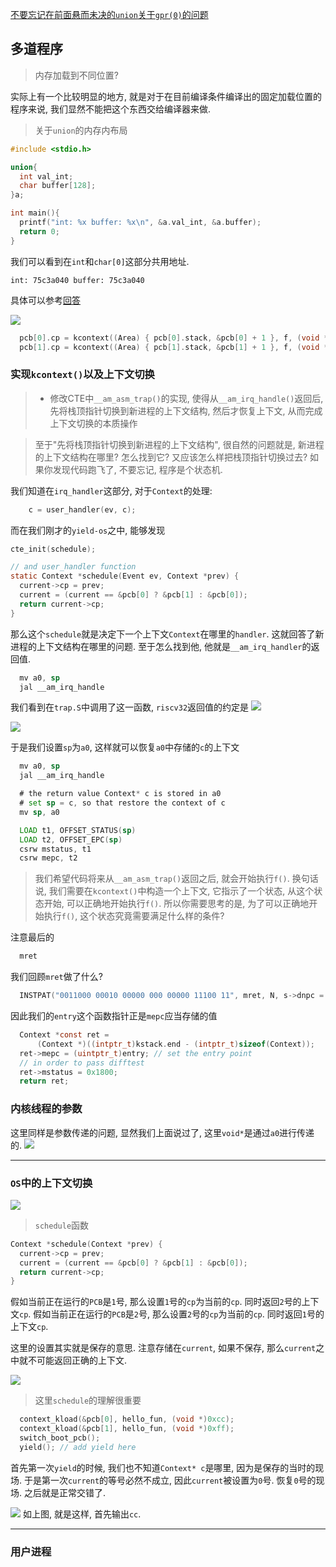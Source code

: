 <u>不要忘记在前面悬而未决的`union`关于`gpr(0)`的问题</u>

## 多道程序

 > 内存加载到不同位置? 

实际上有一个比较明显的地方, 就是对于在目前编译条件编译出的固定加载位置的程序来说, 我们显然不能把这个东西交给编译器来做. 


> 关于`union`的内存内布局

```c
#include <stdio.h>

union{
  int val_int;
  char buffer[128];
}a;

int main(){
  printf("int: %x buffer: %x\n", &a.val_int, &a.buffer);
  return 0;
}
```

我们可以看到在`int`和`char[0]`这部分共用地址. 
```
int: 75c3a040 buffer: 75c3a040
```

具体可以参考[回答](https://stackoverflow.com/questions/6352199/memory-layout-of-union-of-different-sized-member)

![](assets/Pasted%20image%2020240811160604.png)

```c
  pcb[0].cp = kcontext((Area) { pcb[0].stack, &pcb[0] + 1 }, f, (void *)1L);
  pcb[1].cp = kcontext((Area) { pcb[1].stack, &pcb[1] + 1 }, f, (void *)2L);
```

### 实现`kcontext()`以及上下文切换

> - 修改CTE中`__am_asm_trap()`的实现, 使得从`__am_irq_handle()`返回后, 先将栈顶指针切换到新进程的上下文结构, 然后才恢复上下文, 从而完成上下文切换的本质操作

> 至于"先将栈顶指针切换到新进程的上下文结构", 很自然的问题就是, 新进程的上下文结构在哪里? 怎么找到它? 又应该怎么样把栈顶指针切换过去? 如果你发现代码跑飞了, 不要忘记, 程序是个状态机.

我们知道在`irq_handler`这部分, 对于`Context`的处理:
```c
    c = user_handler(ev, c);
```

而在我们刚才的`yield-os`之中, 能够发现
```c
cte_init(schedule);

// and user_handler function
static Context *schedule(Event ev, Context *prev) {
  current->cp = prev;
  current = (current == &pcb[0] ? &pcb[1] : &pcb[0]);
  return current->cp;
}
```
那么这个`schedule`就是决定下一个上下文`Context`在哪里的`handler`. 这就回答了新进程的上下文结构在哪里的问题. 至于怎么找到他, 他就是`__am_irq_handler`的返回值. 

```asm
  mv a0, sp
  jal __am_irq_handle
```
我们看到在`trap.S`中调用了这一函数, `riscv32`返回值的约定是
![](assets/Pasted%20image%2020240811163330.png)

![](assets/Pasted%20image%2020240811163355.png)

于是我们设置`sp`为`a0`, 这样就可以恢复`a0`中存储的`c`的上下文
```asm
  mv a0, sp
  jal __am_irq_handle

  # the return value Context* c is stored in a0
  # set sp = c, so that restore the context of c
  mv sp, a0

  LOAD t1, OFFSET_STATUS(sp)
  LOAD t2, OFFSET_EPC(sp)
  csrw mstatus, t1
  csrw mepc, t2
```

> 我们希望代码将来从`__am_asm_trap()`返回之后, 就会开始执行`f()`. 换句话说, 我们需要在`kcontext()`中构造一个上下文, 它指示了一个状态, 从这个状态开始, 可以正确地开始执行`f()`. 所以你需要思考的是, 为了可以正确地开始执行`f()`, 这个状态究竟需要满足什么样的条件?

注意最后的
```asm
  mret
```
我们回顾`mret`做了什么? 
```c
  INSTPAT("0011000 00010 00000 000 00000 11100 11", mret, N, s->dnpc = csr(MEPC));
```
因此我们的`entry`这个函数指针正是`mepc`应当存储的值

```c
  Context *const ret =
      (Context *)((intptr_t)kstack.end - (intptr_t)sizeof(Context));
  ret->mepc = (uintptr_t)entry; // set the entry point
  // in order to pass difftest
  ret->mstatus = 0x1800;
  return ret;
```

### 内核线程的参数

这里同样是参数传递的问题, 显然我们上面说过了, 这里`void*`是通过`a0`进行传递的.
![](assets/Pasted%20image%2020240811165547.png)

-- -- 
### `OS`中的上下文切换

![](assets/Pasted%20image%2020240811170152.png)

> `schedule`函数

```c
Context *schedule(Context *prev) {
  current->cp = prev;
  current = (current == &pcb[0] ? &pcb[1] : &pcb[0]);
  return current->cp;
}
```

假如当前正在运行的`PCB`是`1`号, 那么设置`1`号的`cp`为当前的`cp`. 同时返回`2`号的上下文`cp`.
假如当前正在运行的`PCB`是`2`号, 那么设置`2`号的`cp`为当前的`cp`. 同时返回`1`号的上下文`cp`.

这里的设置其实就是保存的意思. 注意存储在`current`, 如果不保存, 那么`current`之中就不可能返回正确的上下文.


![](assets/Pasted%20image%2020240811180356.png)

> 这里`schedule`的理解很重要

```c
  context_kload(&pcb[0], hello_fun, (void *)0xcc);
  context_kload(&pcb[1], hello_fun, (void *)0xff);
  switch_boot_pcb();
  yield(); // add yield here
```

首先第一次`yield`的时候, 我们也不知道`Context* c`是哪里, 因为是保存的当时的现场. 于是第一次`current`的等号必然不成立, 因此`current`被设置为`0`号. 恢复`0`号的现场. 之后就是正常交错了.

![](assets/Pasted%20image%2020240811181206.png)
如上图, 就是这样, 首先输出`cc`.

-- -- 
### 用户进程
